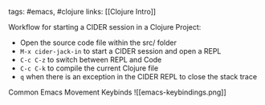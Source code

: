 tags: #emacs, #clojure 
links: [[Clojure Intro]]

Workflow for starting a CIDER session in a Clojure Project:

- Open the source code file within the src/<classname> folder
- `M-x cider-jack-in` to start a CIDER session and open a REPL
- `C-c C-z` to switch between REPL and Code
- `C-c C-k` to compile the current Clojure file
- `q` when there is an exception in the CIDER REPL to close the stack trace
	
Common Emacs Movement Keybinds
![[emacs-keybindings.png]]